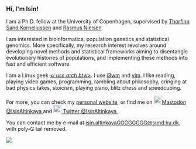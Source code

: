 ### Hi, I'm Isin!

I am a Ph.D. fellow at the University of Copenhagen, supervised by [Thorfinn Sand Korneliussen](https://scholar.google.com/citations?user=-YNWF4AAAAAJ&hl=en&oi=ao) and [Rasmus Nielsen](https://scholar.google.com/citations?hl=en&user=PySbfcEAAAAJ).

I am interested in bioinformatics, population genetics and statistical genomics. More specifically, my research interest revolves around developing novel methods and statistical frameworks aiming to disentangle evolutionary histories of populations, and implementing these methods into fast and efficient software.

I am a Linux geek _[\<i use arch btw\>](https://knowyourmeme.com/memes/btw-i-use-arch)_. I use [i3wm](https://i3wm.org/) and [vim](https://levelup.gitconnected.com/why-every-software-engineer-should-use-vim-b9fb97e69d97). I like reading, playing video games, programming, rambling about philosophy, cringing at bad physics takes, stoicism, playing piano, blitz chess and speedcubing.

For more, you can check my [personal website](https://isinaltinkaya.github.io), or find me on 
<a href="https://genomic.social/@isinaltinkaya"> 
  <img alt="Isin Altinkaya" width="22px" src="https://cdn.icon-icons.com/icons2/2622/PNG/512/brand_mastodon_icon_157886.png"/>Mastodon @IsinAltinkaya
</a>
 and <a href="https://twitter.com/isinaltinkaya"> 
  <img alt="Isin Altinkaya | Twitter" width="22px" src="https://cdn.jsdelivr.net/npm/simple-icons@v3/icons/twitter.svg"/> Twitter @IsinAltinkaya
</a>.

You can contact me by e-mail at isin.altinkayaGGGGGGGG@sund.ku.dk, with poly-G tail removed.

<!--
![Isin's github stats](https://github-readme-stats.vercel.app/api?username=isinaltinkaya&show_icons=true&theme=dark&count_private=true&hide_rank=true)
[![GitHub Streak](https://github-readme-streak-stats.herokuapp.com/?user=isinaltinkaya)](https://git.io/streak-stats)
-->

<img align="left" src="https://static.fsf.org/nosvn/associate/crm/5212605.png"/>

<!--

<a href="mailto:isinaltinkaya@gmail.com"> <img align="left" src="https://img.shields.io/badge/-isinaltinkaya@gmail.com-c14438?style=flat-square&logo=Gmail&logoColor=white&link=mailto:isinaltinkaya@gmail.com"></a> 
-->

